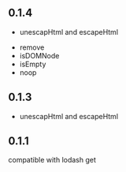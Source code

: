 ## 0.1.4
- unescapHtml and escapeHtml
+ remove
+ isDOMNode
+ isEmpty
+ noop

## 0.1.3
+ unescapHtml and escapeHtml

## 0.1.1
compatible with lodash get